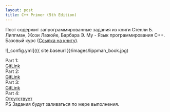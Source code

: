 ```yaml
---
layout: post
title: C++ Primer (5th Edition) 
---
```

Пост содержит запрограммированные задания из книги Стенли Б. Липпман, Жози Лажойе, Барбара Э. Му - Язык программирования C++. Базовый курс ([Ссылка на книгу](http://www.williamspublishing.com/Books/978-5-8459-1839-0.html)).  

![_config.yml]({{ site.baseurl }}/images/lippman_book.jpg)   

Part 1:  
[GitLink](https://github.com/tokar-t-m/lippman/tree/master/Part_1)  
Part 2:  
[GitLink](https://github.com/tokar-t-m/lippman/tree/master/Part_2)  
Part 3:  
[GitLink](https://github.com/tokar-t-m/lippman/tree/master/Part_3)  
Part 4:  
[Отсутствует](https://github.com/tokar-t-m/lippman/tree/master/Part_4)  
PS Задания будут заливаться по мере выполнения.  
